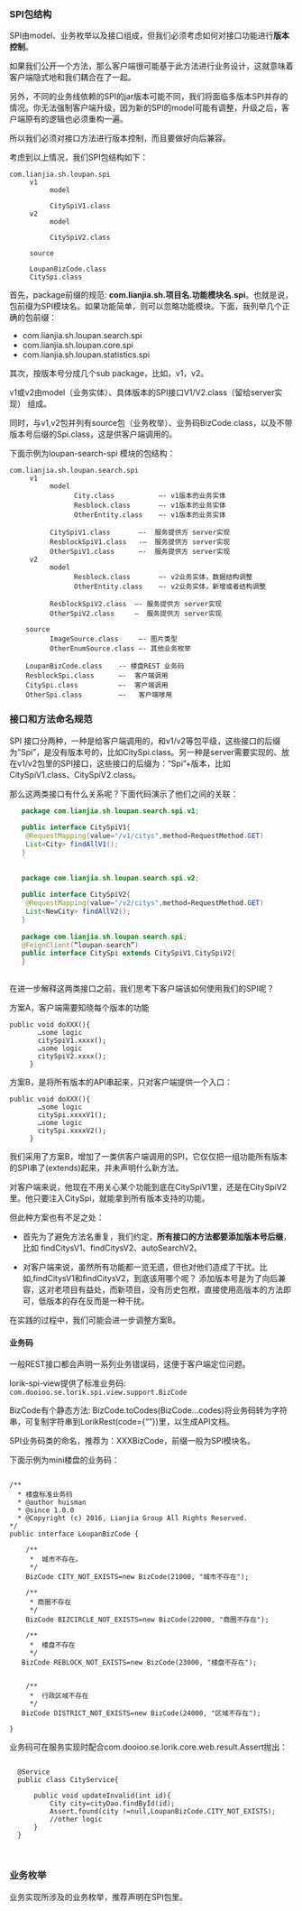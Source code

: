### SPI包结构
SPI由model、业务枚举以及接口组成，但我们必须考虑如何对接口功能进行**版本控制**。

如果我们公开一个方法，那么客户端很可能基于此方法进行业务设计，这就意味着客户端隐式地和我们耦合在了一起。

另外，不同的业务线依赖的SPI的jar版本可能不同，我们将面临多版本SPI并存的情况。你无法强制客户端升级，因为新的SPI的model可能有调整，升级之后，客户端原有的逻辑也必须重构一遍。

所以我们必须对接口方法进行版本控制，而且要做好向后兼容。

考虑到以上情况，我们SPI包结构如下：

```
com.lianjia.sh.loupan.spi
     v1
     	  model
     	  
     	  CitySpiV1.class
     v2
     	  model
    
     	  CitySpiV2.class
     	  
     source   

     LoupanBizCode.class
     CitySpi.class
```
     
首先，package前缀的规范: **com.lianjia.sh.项目名.功能模块名.spi**。也就是说，包前缀为SPI模块名。如果功能简单，则可以忽略功能模块。下面，我列举几个正确的包前缀：

*  com.lianjia.sh.loupan.search.spi
*  com.lianjia.sh.loupan.core.spi
*  com.lianjia.sh.loupan.statistics.spi

其次，按版本号分成几个sub package，比如，v1，v2。

v1或v2由model（业务实体）、具体版本的SPI接口V1/V2.class（留给server实现） 组成。

同时，与v1,v2包并列有source包（业务枚举）、业务码BizCode.class，以及不带版本号后缀的Spi.class，这是供客户端调用的。

下面示例为loupan-search-spi 模块的包结构：

```
com.lianjia.sh.loupan.search.spi
   	 v1
     	  model
     	 	    City.class           —- v1版本的业务实体
     	  	 	Resblock.class       —- v1版本的业务实体
     	  	 	OtherEntity.class    —- v1版本的业务实体
     	 
     	  CitySpiV1.class       —-  服务提供方 server实现
     	  ResblockSpiV1.class   -—  服务提供方 server实现
     	  OtherSpiV1.class      —-  服务提供方 server实现
     v2
     	  model
     	  		Resblock.class       —- v2业务实体，数据结构调整
     	  		OtherEntity.class    —- v2业务实体，新增或者结构调整
      
          ResblockSpiV2.class  —- 服务提供方 server实现
          OtherSpiV2.class     —  服务提供方 server实现
          
    source
     	  ImageSource.class     —- 图片类型
     	  OtherEnumSource.class —- 其他业务枚举
     	  
    LoupanBizCode.class    -- 楼盘REST 业务码
    ResblockSpi.class      —-  客户端调用
    CitySpi.class      	   —-  客户端调用
    OtherSpi.class         —-   客户端嗲用
```

### 接口和方法命名规范
SPI 接口分两种，一种是给客户端调用的，和v1/v2等包平级，这些接口的后缀为”Spi”，是没有版本号的，比如CitySpi.class。另一种是server需要实现的、放在v1/v2包里的SPI接口，这些接口的后缀为：“Spi”+版本，比如CitySpiV1.class、CitySpiV2.class。

那么这两类接口有什么关系呢？下面代码演示了他们之间的关联：

```java
   package com.lianjia.sh.loupan.search.spi.v1;
   
   public interface CitySpiV1{
    @RequestMapping(value="/v1/citys",method=RequestMethod.GET)
    List<City> findAllV1();
   }
   
   
   package com.lianjia.sh.loupan.search.spi.v2;
   
   public interface CitySpiV2{
    @RequestMapping(value="/v2/citys",method=RequestMethod.GET)
    List<NewCity> findAllV2();
   }
   
   package com.lianjia.sh.loupan.search.spi;
   @FeignClient(“loupan-search”)
   public interface CitySpi extends CitySpiV1,CitySpiV2{
   }
   
```

在进一步解释这两类接口之前，我们思考下客户端该如何使用我们的SPI呢？

方案A，客户端需要知晓每个版本的功能

```
public void doXXX(){
       …some logic
       citySpiV1.xxxx();
       …some logic
       citySpiV2.xxxx();
     }
```

方案B，是将所有版本的API串起来，只对客户端提供一个入口：

```
public void doXXX(){
       …some logic
       citySpi.xxxxV1();
       …some logic
       citySpi.xxxxV2();
     }
```

我们采用了方案B，增加了一类供客户端调用的SPI，它仅仅把一组功能所有版本的SPI串了(extends)起来，并未声明什么新方法。

对客户端来说，他现在不用关心某个功能到底在CitySpiV1里，还是在CitySpiV2里。他只要注入CitySpi，就能拿到所有版本支持的功能。

但此种方案也有不足之处：

*  首先为了避免方法名重复，我们约定，**所有接口的方法都要添加版本号后缀**，比如 findCitysV1、findCitysV2、autoSearchV2。  

*  对客户端来说，虽然所有功能都一览无遗，但也对他们造成了干扰。比如,findCitysV1和findCitysV2，到底该用哪个呢？ 添加版本号是为了向后兼容，这对老项目有益处，而新项目，没有历史包袱，直接使用高版本的方法即可，低版本的存在反而是一种干扰。


在实践的过程中，我们可能会进一步调整方案B。


#### 业务码

一般REST接口都会声明一系列业务错误码，这便于客户端定位问题。

lorik-spi-view提供了标准业务码: ``` com.dooioo.se.lorik.spi.view.support.BizCode```

BizCode有个静态方法: BizCode.toCodes(BizCode...codes)将业务码转为字符串，可复制字符串到LorikRest(code={“”})里，以生成API文档。

SPI业务码类的命名，推荐为：XXXBizCode，前缀一般为SPI模块名。

下面示例为mini楼盘的业务码：

```

/**
  * 楼盘标准业务码
  * @author huisman
  * @since 1.0.0  
  * @Copyright (c) 2016, Lianjia Group All Rights Reserved.
*/
public interface LoupanBizCode {
  
    /**
     *  城市不存在。
     */
    BizCode CITY_NOT_EXISTS=new BizCode(21000, "城市不存在");

    /**
     * 商圈不存在
     */
    BizCode BIZCIRCLE_NOT_EXISTS=new BizCode(22000, "商圈不存在");
    
    /**
     *  楼盘不存在
     */
   BizCode REBLOCK_NOT_EXISTS=new BizCode(23000, "楼盘不存在");
    
    
    /**
     *  行政区域不存在
     */
   BizCode DISTRICT_NOT_EXISTS=new BizCode(24000, "区域不存在");
    
}

```

业务码可在服务实现时配合com.dooioo.se.lorik.core.web.result.Assert抛出：

```
  
  @Service
  public class CityService{
  
      public void updateInvalid(int id){
          City city=cityDao.findById(id);
          Assert.found(city !=null,LoupanBizCode.CITY_NOT_EXISTS);
          //other logic
      }
  }
  
  
```

### 业务枚举

业务实现所涉及的业务枚举，推荐声明在SPI包里。



    



